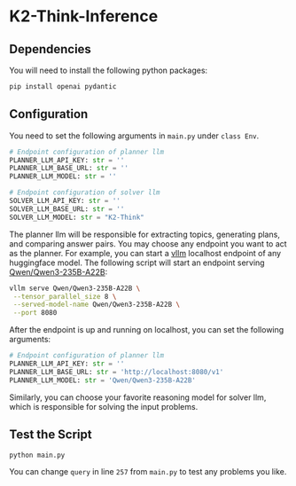 # K2-Think-Inference

## Dependencies

You will need to install the following python packages:
```bash
pip install openai pydantic
```

## Configuration
You need to set the following arguments in `main.py` under `class Env`.
```python
# Endpoint configuration of planner llm
PLANNER_LLM_API_KEY: str = ''
PLANNER_LLM_BASE_URL: str = ''
PLANNER_LLM_MODEL: str = ''

# Endpoint configuration of solver llm
SOLVER_LLM_API_KEY: str = ''
SOLVER_LLM_BASE_URL: str = ''
SOLVER_LLM_MODEL: str = "K2-Think"
```
The planner llm will be responsible for extracting topics, generating plans, and comparing answer pairs. You may choose any endpoint you want to act as the planner. For example, you can start a [vllm](https://docs.vllm.ai/en/stable/) localhost endpoint of any huggingface model. The following script will start an endpoint serving [Qwen/Qwen3-235B-A22B](https://huggingface.co/Qwen/Qwen3-235B-A22B):
```bash
vllm serve Qwen/Qwen3-235B-A22B \
 --tensor_parallel_size 8 \
 --served-model-name Qwen/Qwen3-235B-A22B \
 --port 8080
```
After the endpoint is up and running on localhost, you can set the following arguments:
```python
# Endpoint configuration of planner llm
PLANNER_LLM_API_KEY: str = ''
PLANNER_LLM_BASE_URL: str = 'http://localhost:8080/v1'
PLANNER_LLM_MODEL: str = 'Qwen/Qwen3-235B-A22B'
```
Similarly, you can choose your favorite reasoning model for solver llm, which is responsible for solving the input problems.

## Test the Script
```bash
python main.py
```
You can change `query` in line `257` from `main.py` to test any problems you like.
